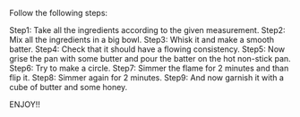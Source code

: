 Follow the following steps:

Step1: Take all the ingredients according to the given measurement.
Step2: Mix all the ingredients in a big bowl.
Step3: Whisk it and make a smooth batter.
Step4: Check that it should have a flowing consistency.
Step5: Now grise the pan with some butter and pour the batter on the hot non-stick pan.
Step6: Try to make a circle.
Step7: Simmer the flame for 2 minutes and than flip it.
Step8: Simmer again for 2 minutes.
Step9: And now garnish it with a cube of butter and some honey.

ENJOY!!
